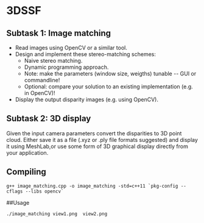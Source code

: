# 3DSSF
## Subtask 1: Image matching

   - Read images using OpenCV or a similar tool.
   - Design and implement these stereo-matching schemes:
        - Naive stereo matching.
        - Dynamic programming approach.
        - Note: make the parameters (window size, weigths) tunable -- GUI or commandline!
        - Optional: compare your solution to an existing implementation (e.g. in OpenCV)!
   - Display the output disparity images (e.g. using OpenCV).

## Subtask 2: 3D display

Given the input camera parameters convert the disparities to 3D point cloud. 
Either save it as a file (.xyz or .ply file formats suggested) and display it using MeshLab,or use some form of 3D graphical display directly from your application.


## Compiling
```
g++ image_matching.cpp -o image_matching -std=c++11 `pkg-config --cflags --libs opencv`
```

##Usage
```
./image_matching view1.png  view2.png 
```
